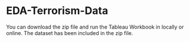 # EDA-Terrorism-Data

You can download the zip file and run the Tableau Workbook in locally or online. The dataset has been included in the zip file.
